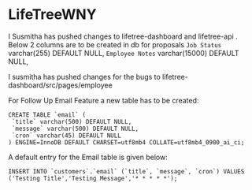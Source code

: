 # LifeTreeWNY
I Susmitha has pushed changes to lifetree-dashboard and lifetree-api . 
Below 2 columns are to be created in db for proposals
`Job Status` varchar(255) DEFAULT NULL,
`Employee Notes` varchar(15000) DEFAULT NULL,

I susmitha has pushed changes for the bugs to lifetree-dashboard/src/pages/employee

For Follow Up Email Feature a new table has to be created:
 ```
 CREATE TABLE `email` (
  `title` varchar(500) DEFAULT NULL,
  `message` varchar(500) DEFAULT NULL,
  `cron` varchar(45) DEFAULT NULL
) ENGINE=InnoDB DEFAULT CHARSET=utf8mb4 COLLATE=utf8mb4_0900_ai_ci;
```

A default entry for the Email table is given below:
```
INSERT INTO `customers`.`email` (`title`, `message`, `cron`) VALUES ('Testing Title','Testing Message','* * * * *');
```
